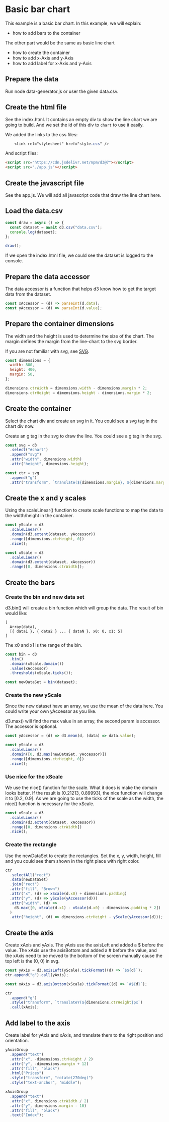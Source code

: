 # Basic bar chart

This example is a basic bar chart. In this example, we will explain:

- how to add bars to the container

The other part would be the same as basic line chart

- how to create the container
- how to add x-Axis and y-Axis
- how to add label for x-Axis and y-Axis

## Prepare the data

Run node data-generator.js or user the given data.csv.

## Create the html file

See the index.html. It contains an empty div to show the line chart we are going to build. And we set the id of this div to `chart` to use it easily.

We added the links to the css files:

```css
    <link rel="stylesheet" href="style.css" />
```

And script files:

```html
<script src="https://cdn.jsdelivr.net/npm/d3@7"></script>
<script src="./app.js"></script>
```

## Create the javascript file

See the app.js. We will add all javascript code that draw the line chart here.

## Load the data.csv

```javascript
const draw = async () => {
  const dataset = await d3.csv("data.csv");
  console.log(dataset);
};

draw();
```

If we open the index.html file, we could see the dataset is logged to the console.

## Prepare the data accessor

The data accessor is a function that helps d3 know how to get the target data from the dataset.

```javascript
const xAccessor = (d) => parseInt(d.data);
const yAccessor = (d) => parseInt(d.value);
```

## Prepare the container dimensions

The width and the height is used to determine the size of the chart. The margin defines the margin from the line-chart to the svg border.

If you are not familiar with svg, see [SVG](https://developer.mozilla.org/zh-CN/docs/Web/SVG/Tutorial).

```javascript
const dimensions = {
  width: 800,
  height: 400,
  margin: 50,
};

dimensions.ctrWidth = dimensions.width - dimensions.margin * 2;
dimensions.ctrHeight = dimensions.height - dimensions.margin * 2;
```

## Create the container

Select the chart div and create an svg in it. You could see a svg tag in the chart div now.

Create an g tag in the svg to draw the line. You could see a g tag in the svg.

```javascript
const svg = d3
  .select("#chart")
  .append("svg")
  .attr("width", dimensions.width)
  .attr("height", dimensions.height);

const ctr = svg
  .append("g")
  .attr("transform", `translate(${dimensions.margin}, ${dimensions.margin})`);
```

## Create the x and y scales

Using the scaleLinear() function to create scale functions to map the data to the width/height in the container.

```javascript
const yScale = d3
  .scaleLinear()
  .domain(d3.extent(dataset, yAccessor))
  .range([dimensions.ctrHeight, 0])
  .nice();

const xScale = d3
  .scaleLinear()
  .domain(d3.extent(dataset, xAccessor))
  .range([0, dimensions.ctrWidth]);
```

## Create the bars

### Create the bin and new data set

d3.bin() will create a bin function which will group the data. The result of bin would like:

```
[
  Array(data),
  [{ data1 }, { data2 } ... { dataN }, x0: 0, x1: 5]
]
```

The x0 and x1 is the range of the bin.

```javascript
const bin = d3
  .bin()
  .domain(xScale.domain())
  .value(xAccessor)
  .thresholds(xScale.ticks());

const newDataSet = bin(dataset);
```

### Create the new yScale

Since the new dataset have an array, we use the mean of the data here. You could write your own yAccessor as you like.

d3.max() will find the max value in an array, the second param is accessor. The accessor is optional.

```javascript
const yAccessor = (d) => d3.mean(d, (data) => data.value);

const yScale = d3
  .scaleLinear()
  .domain([0, d3.max(newDataSet, yAccessor)])
  .range([dimensions.ctrHeight, 0])
  .nice();
```

### Use nice for the xScale

We use the nice() function for the scale. What it does is make the domain looks better. If the result is [0.21213, 0.89993], the nice function will change it to [0.2, 0.9]. As we are going to use the ticks of the scale as the width, the nice() function is necessary for the xScale.

```javascript
const xScale = d3
  .scaleLinear()
  .domain(d3.extent(dataset, xAccessor))
  .range([0, dimensions.ctrWidth])
  .nice();
```

### Create the rectangle

Use the newDataSet to create the rectangles. Set the x, y, width, height, fill and you could see them shown in the right place with right color.

```javascript
ctr
  .selectAll("rect")
  .data(newDataSet)
  .join("rect")
  .attr("fill", "Brown")
  .attr("x", (d) => xScale(d.x0) + dimensions.padding)
  .attr("y", (d) => yScale(yAccessor(d)))
  .attr("width", (d) =>
    d3.max([0, xScale(d.x1) - xScale(d.x0) - dimensions.padding * 2])
  )
  .attr("height", (d) => dimensions.ctrHeight - yScale(yAccessor(d)));
```

## Create the axis

Create xAxis and yAxis. The yAxis use the axisLeft and added a $ before the value. The xAxis use the axisBottom and added a # before the value, and the xAxis need to be moved to the bottom of the screen manually cause the top left is the (0, 0) in svg.

```javascript
const yAxis = d3.axisLeft(yScale).tickFormat((d) => `$${d}`);
ctr.append("g").call(yAxis);

const xAxis = d3.axisBottom(xScale).tickFormat((d) => `#${d}`);

ctr
  .append("g")
  .style("transform", `translateY(${dimensions.ctrHeight}px`)
  .call(xAxis);
```

## Add label to the axis

Create label for yAxis and xAxis, and translate them to the right position and orientation.

```javascript
yAxisGroup
  .append("text")
  .attr("x", -dimensions.ctrHeight / 2)
  .attr("y", -dimensions.margin + 12)
  .attr("fill", "black")
  .html("Prices")
  .style("transform", "rotate(270deg)")
  .style("text-anchor", "middle");

xAxisGroup
  .append("text")
  .attr("x", dimensions.ctrWidth / 2)
  .attr("y", dimensions.margin - 10)
  .attr("fill", "black")
  .text("Index");
```
